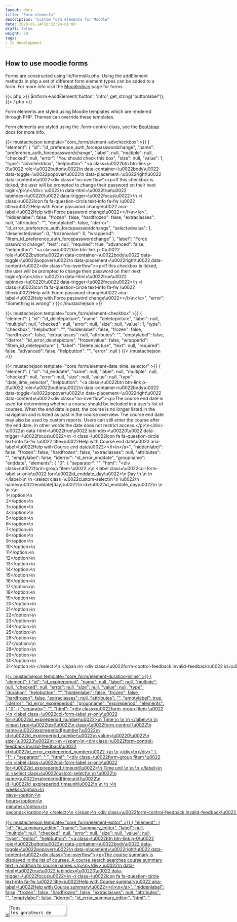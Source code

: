 ```yaml
---
layout: docs
title: "Form elements"
description: "Custom form elements for Moodle"
date: 2020-01-14T16:32:24+01:00
draft: false
weight: 30
tags:
- In development
---
```


## How to use moodle forms

Forms are constructed using lib/formslib.php. Using the addElement methods in php a set of different form element types can be added to a form. For more info visit the [Moodledocs](https://docs.moodle.org/dev/lib/formslib.php_Form_Definition) page for forms

{{< php >}}
    $mform->addElement('button', 'intro', get_string("buttonlabel"));
{{< / php >}}

Form elements are styled using Moodle templates which are rendered through PHP. Themes can override these templates.

Form elements are styled using the .form-control class, see the [Bootstrap](/bootstrap-4.3/forms/input-group/) docs for more info.

{{< mustachejson template="core_form/element-advcheckbox" >}}
{
    "element": {
        "id": "id_preference_auth_forcepasswordchange",
        "name": "preference_auth_forcepasswordchange",
        "label": null,
        "multiple": null,
        "checked": null,
        "error": "You should check this box",
        "size": null,
        "value": 1,
        "type": "advcheckbox",
        "helpbutton": "<a class=\u0022btn btn-link p-0\u0022 role=\u0022button\u0022\n    data-container=\u0022body\u0022 data-toggle=\u0022popover\u0022\n    data-placement=\u0022right\u0022 data-content=\u0022&lt;div class=&quot;no-overflow&quot;&gt;&lt;p&gt;If this checkbox is ticked, the user will be prompted to change their password on their next login&lt;\/p&gt;\n&lt;\/div&gt; \u0022\n    data-html=\u0022true\u0022 tabindex=\u00220\u0022 data-trigger=\u0022focus\u0022>\n  <i class=\u0022icon fa fa-question-circle text-info fa-fw \u0022  title=\u0022Help with Force password change\u0022 aria-label=\u0022Help with Force password change\u0022><\/i>\n<\/a>",
        "hiddenlabel": false,
        "frozen": false,
        "hardfrozen": false,
        "extraclasses": null,
        "attributes": "",
        "emptylabel": false,
        "iderror": "id_error_preference_auth_forcepasswordchange",
        "selectedvalue": 1,
        "deselectedvalue": 0,
        "frozenvalue": 0,
        "wrapperid": "fitem_id_preference_auth_forcepasswordchange"
    },
    "label": "Force password change",
    "text": null,
    "required": true,
    "advanced": false,
    "helpbutton": "<a class=\u0022btn btn-link p-0\u0022 role=\u0022button\u0022\n    data-container=\u0022body\u0022 data-toggle=\u0022popover\u0022\n    data-placement=\u0022right\u0022 data-content=\u0022&lt;div class=&quot;no-overflow&quot;&gt;&lt;p&gt;If this checkbox is ticked, the user will be prompted to change their password on their next login&lt;\/p&gt;\n&lt;\/div&gt; \u0022\n    data-html=\u0022true\u0022 tabindex=\u00220\u0022 data-trigger=\u0022focus\u0022>\n  <i class=\u0022icon fa fa-question-circle text-info fa-fw \u0022  title=\u0022Help with Force password change\u0022 aria-label=\u0022Help with Force password change\u0022><\/i>\n<\/a>",
    "error": "Something is wrong"
}
{{< /mustachejson >}}

{{< mustachejson template="core_form/element-checkbox" >}}
{
    "element": {
        "id": "id_deletepicture",
        "name": "deletepicture",
        "label": null,
        "multiple": null,
        "checked": null,
        "error": null,
        "size": null,
        "value": 1,
        "type": "checkbox",
        "helpbutton": "",
        "hiddenlabel": false,
        "frozen": false,
        "hardfrozen": false,
        "extraclasses": null,
        "attributes": "",
        "emptylabel": false,
        "iderror": "id_error_deletepicture",
        "frozenvalue": false,
        "wrapperid": "fitem_id_deletepicture"
    },
    "label": "Delete picture",
    "text": null,
    "required": false,
    "advanced": false,
    "helpbutton": "",
    "error": null
}
{{< /mustachejson >}}

{{< mustachejson template="core_form/element-date_time_selector" >}}
{
    "element": {
        "id": "id_enddate",
        "name": null,
        "label": null,
        "multiple": null,
        "checked": null,
        "error": null,
        "size": null,
        "value": null,
        "type": "date_time_selector",
        "helpbutton": "<a class=\u0022btn btn-link p-0\u0022 role=\u0022button\u0022\n    data-container=\u0022body\u0022 data-toggle=\u0022popover\u0022\n    data-placement=\u0022right\u0022 data-content=\u0022&lt;div class=&quot;no-overflow&quot;&gt;&lt;p&gt;The course end date is used for determining whether a course should be included in a user&#039;s list of courses. When the end date is past, the course is no longer listed in the navigation and is listed as past in the course overview. The course end date may also be used by custom reports. Users can still enter the course after the end date; in other words the date does not restrict access.&lt;\/p&gt;\n&lt;\/div&gt; \u0022\n    data-html=\u0022true\u0022 tabindex=\u00220\u0022 data-trigger=\u0022focus\u0022>\n  <i class=\u0022icon fa fa-question-circle text-info fa-fw \u0022  title=\u0022Help with Course end date\u0022 aria-label=\u0022Help with Course end date\u0022><\/i>\n<\/a>",
        "hiddenlabel": false,
        "frozen": false,
        "hardfrozen": false,
        "extraclasses": null,
        "attributes": "",
        "emptylabel": false,
        "iderror": "id_error_enddate",
        "groupname": "enddate",
        "elements": {
            "0": {
                "separator": "",
                "html": "<div class=\u0022form-group  fitem  \u0022 >\n    <label class=\u0022col-form-label sr-only\u0022 for=\u0022id_enddate_day\u0022>\n        Day \n        \n        \n    <\/label>\n    <span data-fieldtype=\u0022select\u0022>\n    <select class=\u0022custom-select\n                   \n                   \u0022\n        name=\u0022enddate[day]\u0022\n        id=\u0022id_enddate_day\u0022\n        \n        \n         >\n        <option value=\u00221\u0022   >1<\/option>\n        <option value=\u00222\u0022   >2<\/option>\n        <option value=\u00223\u0022   >3<\/option>\n        <option value=\u00224\u0022   >4<\/option>\n        <option value=\u00225\u0022   >5<\/option>\n        <option value=\u00226\u0022   >6<\/option>\n        <option value=\u00227\u0022   >7<\/option>\n        <option value=\u00228\u0022   >8<\/option>\n        <option value=\u00229\u0022   >9<\/option>\n        <option value=\u002210\u0022   >10<\/option>\n        <option value=\u002211\u0022   >11<\/option>\n        <option value=\u002212\u0022   >12<\/option>\n        <option value=\u002213\u0022   >13<\/option>\n        <option value=\u002214\u0022   >14<\/option>\n        <option value=\u002215\u0022   >15<\/option>\n        <option value=\u002216\u0022   >16<\/option>\n        <option value=\u002217\u0022   >17<\/option>\n        <option value=\u002218\u0022   >18<\/option>\n        <option value=\u002219\u0022   >19<\/option>\n        <option value=\u002220\u0022 selected  >20<\/option>\n        <option value=\u002221\u0022   >21<\/option>\n        <option value=\u002222\u0022   >22<\/option>\n        <option value=\u002223\u0022   >23<\/option>\n        <option value=\u002224\u0022   >24<\/option>\n        <option value=\u002225\u0022   >25<\/option>\n        <option value=\u002226\u0022   >26<\/option>\n        <option value=\u002227\u0022   >27<\/option>\n        <option value=\u002228\u0022   >28<\/option>\n        <option value=\u002229\u0022   >29<\/option>\n        <option value=\u002230\u0022   >30<\/option>\n        <option value=\u002231\u0022   >31<\/option>\n    <\/select>\n    <\/span>\n    <div class=\u0022form-control-feedback invalid-feedback\u0022 id=\u0022id_error_enddate_day\u0022 >\n        \n    <\/div>\n<\/div>"
            },
            "1": {
                "separator": "&nbsp;",
                "html": "<div class=\u0022form-group  fitem  \u0022 >\n    <label class=\u0022col-form-label sr-only\u0022 for=\u0022id_enddate_month\u0022>\n        Month \n        \n        \n    <\/label>\n    <span data-fieldtype=\u0022select\u0022>\n    <select class=\u0022custom-select\n                   \n                   \u0022\n        name=\u0022enddate[month]\u0022\n        id=\u0022id_enddate_month\u0022\n        \n        \n         >\n        <option value=\u00221\u0022   >January<\/option>\n        <option value=\u00222\u0022 selected  >February<\/option>\n        <option value=\u00223\u0022   >March<\/option>\n        <option value=\u00224\u0022   >April<\/option>\n        <option value=\u00225\u0022   >May<\/option>\n        <option value=\u00226\u0022   >June<\/option>\n        <option value=\u00227\u0022   >July<\/option>\n        <option value=\u00228\u0022   >August<\/option>\n        <option value=\u00229\u0022   >September<\/option>\n        <option value=\u002210\u0022   >October<\/option>\n        <option value=\u002211\u0022   >November<\/option>\n        <option value=\u002212\u0022   >December<\/option>\n    <\/select>\n    <\/span>\n    <div class=\u0022form-control-feedback invalid-feedback\u0022 id=\u0022id_error_enddate_month\u0022 >\n        \n    <\/div>\n<\/div>"
            },
            "2": {
                "separator": "&nbsp;",
                "html": "<div class=\u0022form-group  fitem  \u0022 >\n    <label class=\u0022col-form-label sr-only\u0022 for=\u0022id_enddate_year\u0022>\n        Year \n        \n        \n    <\/label>\n    <span data-fieldtype=\u0022select\u0022>\n    <select class=\u0022custom-select\n                   \n                   \u0022\n        name=\u0022enddate[year]\u0022\n        id=\u0022id_enddate_year\u0022\n        \n        \n         >\n        <option value=\u00221900\u0022   >1900<\/option>\n        <option value=\u00221901\u0022   >1901<\/option>\n        <option value=\u00221902\u0022   >1902<\/option>\n        <option value=\u00221903\u0022   >1903<\/option>\n        <option value=\u00221904\u0022   >1904<\/option>\n        <option value=\u00221905\u0022   >1905<\/option>\n        <option value=\u00221906\u0022   >1906<\/option>\n        <option value=\u00221907\u0022   >1907<\/option>\n        <option value=\u00221908\u0022   >1908<\/option>\n        <option value=\u00221909\u0022   >1909<\/option>\n        <option value=\u00221910\u0022   >1910<\/option>\n        <option value=\u00221911\u0022   >1911<\/option>\n        <option value=\u00221912\u0022   >1912<\/option>\n        <option value=\u00221913\u0022   >1913<\/option>\n        <option value=\u00221914\u0022   >1914<\/option>\n        <option value=\u00221915\u0022   >1915<\/option>\n        <option value=\u00221916\u0022   >1916<\/option>\n        <option value=\u00221917\u0022   >1917<\/option>\n        <option value=\u00221918\u0022   >1918<\/option>\n        <option value=\u00221919\u0022   >1919<\/option>\n        <option value=\u00221920\u0022   >1920<\/option>\n        <option value=\u00221921\u0022   >1921<\/option>\n        <option value=\u00221922\u0022   >1922<\/option>\n        <option value=\u00221923\u0022   >1923<\/option>\n        <option value=\u00221924\u0022   >1924<\/option>\n        <option value=\u00221925\u0022   >1925<\/option>\n        <option value=\u00221926\u0022   >1926<\/option>\n        <option value=\u00221927\u0022   >1927<\/option>\n        <option value=\u00221928\u0022   >1928<\/option>\n        <option value=\u00221929\u0022   >1929<\/option>\n        <option value=\u00221930\u0022   >1930<\/option>\n        <option value=\u00221931\u0022   >1931<\/option>\n        <option value=\u00221932\u0022   >1932<\/option>\n        <option value=\u00221933\u0022   >1933<\/option>\n        <option value=\u00221934\u0022   >1934<\/option>\n        <option value=\u00221935\u0022   >1935<\/option>\n        <option value=\u00221936\u0022   >1936<\/option>\n        <option value=\u00221937\u0022   >1937<\/option>\n        <option value=\u00221938\u0022   >1938<\/option>\n        <option value=\u00221939\u0022   >1939<\/option>\n        <option value=\u00221940\u0022   >1940<\/option>\n        <option value=\u00221941\u0022   >1941<\/option>\n        <option value=\u00221942\u0022   >1942<\/option>\n        <option value=\u00221943\u0022   >1943<\/option>\n        <option value=\u00221944\u0022   >1944<\/option>\n        <option value=\u00221945\u0022   >1945<\/option>\n        <option value=\u00221946\u0022   >1946<\/option>\n        <option value=\u00221947\u0022   >1947<\/option>\n        <option value=\u00221948\u0022   >1948<\/option>\n        <option value=\u00221949\u0022   >1949<\/option>\n        <option value=\u00221950\u0022   >1950<\/option>\n        <option value=\u00221951\u0022   >1951<\/option>\n        <option value=\u00221952\u0022   >1952<\/option>\n        <option value=\u00221953\u0022   >1953<\/option>\n        <option value=\u00221954\u0022   >1954<\/option>\n        <option value=\u00221955\u0022   >1955<\/option>\n        <option value=\u00221956\u0022   >1956<\/option>\n        <option value=\u00221957\u0022   >1957<\/option>\n        <option value=\u00221958\u0022   >1958<\/option>\n        <option value=\u00221959\u0022   >1959<\/option>\n        <option value=\u00221960\u0022   >1960<\/option>\n        <option value=\u00221961\u0022   >1961<\/option>\n        <option value=\u00221962\u0022   >1962<\/option>\n        <option value=\u00221963\u0022   >1963<\/option>\n        <option value=\u00221964\u0022   >1964<\/option>\n        <option value=\u00221965\u0022   >1965<\/option>\n        <option value=\u00221966\u0022   >1966<\/option>\n        <option value=\u00221967\u0022   >1967<\/option>\n        <option value=\u00221968\u0022   >1968<\/option>\n        <option value=\u00221969\u0022   >1969<\/option>\n        <option value=\u00221970\u0022   >1970<\/option>\n        <option value=\u00221971\u0022   >1971<\/option>\n        <option value=\u00221972\u0022   >1972<\/option>\n        <option value=\u00221973\u0022   >1973<\/option>\n        <option value=\u00221974\u0022   >1974<\/option>\n        <option value=\u00221975\u0022   >1975<\/option>\n        <option value=\u00221976\u0022   >1976<\/option>\n        <option value=\u00221977\u0022   >1977<\/option>\n        <option value=\u00221978\u0022   >1978<\/option>\n        <option value=\u00221979\u0022   >1979<\/option>\n        <option value=\u00221980\u0022   >1980<\/option>\n        <option value=\u00221981\u0022   >1981<\/option>\n        <option value=\u00221982\u0022   >1982<\/option>\n        <option value=\u00221983\u0022   >1983<\/option>\n        <option value=\u00221984\u0022   >1984<\/option>\n        <option value=\u00221985\u0022   >1985<\/option>\n        <option value=\u00221986\u0022   >1986<\/option>\n        <option value=\u00221987\u0022   >1987<\/option>\n        <option value=\u00221988\u0022   >1988<\/option>\n        <option value=\u00221989\u0022   >1989<\/option>\n        <option value=\u00221990\u0022   >1990<\/option>\n        <option value=\u00221991\u0022   >1991<\/option>\n        <option value=\u00221992\u0022   >1992<\/option>\n        <option value=\u00221993\u0022   >1993<\/option>\n        <option value=\u00221994\u0022   >1994<\/option>\n        <option value=\u00221995\u0022   >1995<\/option>\n        <option value=\u00221996\u0022   >1996<\/option>\n        <option value=\u00221997\u0022   >1997<\/option>\n        <option value=\u00221998\u0022   >1998<\/option>\n        <option value=\u00221999\u0022   >1999<\/option>\n        <option value=\u00222000\u0022   >2000<\/option>\n        <option value=\u00222001\u0022   >2001<\/option>\n        <option value=\u00222002\u0022   >2002<\/option>\n        <option value=\u00222003\u0022   >2003<\/option>\n        <option value=\u00222004\u0022   >2004<\/option>\n        <option value=\u00222005\u0022   >2005<\/option>\n        <option value=\u00222006\u0022   >2006<\/option>\n        <option value=\u00222007\u0022   >2007<\/option>\n        <option value=\u00222008\u0022   >2008<\/option>\n        <option value=\u00222009\u0022   >2009<\/option>\n        <option value=\u00222010\u0022   >2010<\/option>\n        <option value=\u00222011\u0022   >2011<\/option>\n        <option value=\u00222012\u0022   >2012<\/option>\n        <option value=\u00222013\u0022   >2013<\/option>\n        <option value=\u00222014\u0022   >2014<\/option>\n        <option value=\u00222015\u0022   >2015<\/option>\n        <option value=\u00222016\u0022   >2016<\/option>\n        <option value=\u00222017\u0022   >2017<\/option>\n        <option value=\u00222018\u0022   >2018<\/option>\n        <option value=\u00222019\u0022   >2019<\/option>\n        <option value=\u00222020\u0022 selected  >2020<\/option>\n        <option value=\u00222021\u0022   >2021<\/option>\n        <option value=\u00222022\u0022   >2022<\/option>\n        <option value=\u00222023\u0022   >2023<\/option>\n        <option value=\u00222024\u0022   >2024<\/option>\n        <option value=\u00222025\u0022   >2025<\/option>\n        <option value=\u00222026\u0022   >2026<\/option>\n        <option value=\u00222027\u0022   >2027<\/option>\n        <option value=\u00222028\u0022   >2028<\/option>\n        <option value=\u00222029\u0022   >2029<\/option>\n        <option value=\u00222030\u0022   >2030<\/option>\n        <option value=\u00222031\u0022   >2031<\/option>\n        <option value=\u00222032\u0022   >2032<\/option>\n        <option value=\u00222033\u0022   >2033<\/option>\n        <option value=\u00222034\u0022   >2034<\/option>\n        <option value=\u00222035\u0022   >2035<\/option>\n        <option value=\u00222036\u0022   >2036<\/option>\n        <option value=\u00222037\u0022   >2037<\/option>\n        <option value=\u00222038\u0022   >2038<\/option>\n        <option value=\u00222039\u0022   >2039<\/option>\n        <option value=\u00222040\u0022   >2040<\/option>\n        <option value=\u00222041\u0022   >2041<\/option>\n        <option value=\u00222042\u0022   >2042<\/option>\n        <option value=\u00222043\u0022   >2043<\/option>\n        <option value=\u00222044\u0022   >2044<\/option>\n        <option value=\u00222045\u0022   >2045<\/option>\n        <option value=\u00222046\u0022   >2046<\/option>\n        <option value=\u00222047\u0022   >2047<\/option>\n        <option value=\u00222048\u0022   >2048<\/option>\n        <option value=\u00222049\u0022   >2049<\/option>\n        <option value=\u00222050\u0022   >2050<\/option>\n    <\/select>\n    <\/span>\n    <div class=\u0022form-control-feedback invalid-feedback\u0022 id=\u0022id_error_enddate_year\u0022 >\n        \n    <\/div>\n<\/div>"
            },
            "3": {
                "separator": "&nbsp;",
                "html": "<div class=\u0022form-group  fitem  \u0022 >\n    <label class=\u0022col-form-label sr-only\u0022 for=\u0022id_enddate_hour\u0022>\n        Hour \n        \n        \n    <\/label>\n    <span data-fieldtype=\u0022select\u0022>\n    <select class=\u0022custom-select\n                   \n                   \u0022\n        name=\u0022enddate[hour]\u0022\n        id=\u0022id_enddate_hour\u0022\n        \n        \n         >\n        <option value=\u00220\u0022   >00<\/option>\n        <option value=\u00221\u0022   >01<\/option>\n        <option value=\u00222\u0022   >02<\/option>\n        <option value=\u00223\u0022   >03<\/option>\n        <option value=\u00224\u0022   >04<\/option>\n        <option value=\u00225\u0022   >05<\/option>\n        <option value=\u00226\u0022   >06<\/option>\n        <option value=\u00227\u0022   >07<\/option>\n        <option value=\u00228\u0022   >08<\/option>\n        <option value=\u00229\u0022   >09<\/option>\n        <option value=\u002210\u0022 selected  >10<\/option>\n        <option value=\u002211\u0022   >11<\/option>\n        <option value=\u002212\u0022   >12<\/option>\n        <option value=\u002213\u0022   >13<\/option>\n        <option value=\u002214\u0022   >14<\/option>\n        <option value=\u002215\u0022   >15<\/option>\n        <option value=\u002216\u0022   >16<\/option>\n        <option value=\u002217\u0022   >17<\/option>\n        <option value=\u002218\u0022   >18<\/option>\n        <option value=\u002219\u0022   >19<\/option>\n        <option value=\u002220\u0022   >20<\/option>\n        <option value=\u002221\u0022   >21<\/option>\n        <option value=\u002222\u0022   >22<\/option>\n        <option value=\u002223\u0022   >23<\/option>\n    <\/select>\n    <\/span>\n    <div class=\u0022form-control-feedback invalid-feedback\u0022 id=\u0022id_error_enddate_hour\u0022 >\n        \n    <\/div>\n<\/div>"
            },
            "4": {
                "separator": "&nbsp;",
                "html": "<div class=\u0022form-group  fitem  \u0022 >\n    <label class=\u0022col-form-label sr-only\u0022 for=\u0022id_enddate_minute\u0022>\n        Minute \n        \n        \n    <\/label>\n    <span data-fieldtype=\u0022select\u0022>\n    <select class=\u0022custom-select\n                   \n                   \u0022\n        name=\u0022enddate[minute]\u0022\n        id=\u0022id_enddate_minute\u0022\n        \n        \n         >\n        <option value=\u00220\u0022   >00<\/option>\n        <option value=\u00221\u0022   >01<\/option>\n        <option value=\u00222\u0022   >02<\/option>\n        <option value=\u00223\u0022   >03<\/option>\n        <option value=\u00224\u0022   >04<\/option>\n        <option value=\u00225\u0022   >05<\/option>\n        <option value=\u00226\u0022   >06<\/option>\n        <option value=\u00227\u0022   >07<\/option>\n        <option value=\u00228\u0022   >08<\/option>\n        <option value=\u00229\u0022 selected  >09<\/option>\n        <option value=\u002210\u0022   >10<\/option>\n        <option value=\u002211\u0022   >11<\/option>\n        <option value=\u002212\u0022   >12<\/option>\n        <option value=\u002213\u0022   >13<\/option>\n        <option value=\u002214\u0022   >14<\/option>\n        <option value=\u002215\u0022   >15<\/option>\n        <option value=\u002216\u0022   >16<\/option>\n        <option value=\u002217\u0022   >17<\/option>\n        <option value=\u002218\u0022   >18<\/option>\n        <option value=\u002219\u0022   >19<\/option>\n        <option value=\u002220\u0022   >20<\/option>\n        <option value=\u002221\u0022   >21<\/option>\n        <option value=\u002222\u0022   >22<\/option>\n        <option value=\u002223\u0022   >23<\/option>\n        <option value=\u002224\u0022   >24<\/option>\n        <option value=\u002225\u0022   >25<\/option>\n        <option value=\u002226\u0022   >26<\/option>\n        <option value=\u002227\u0022   >27<\/option>\n        <option value=\u002228\u0022   >28<\/option>\n        <option value=\u002229\u0022   >29<\/option>\n        <option value=\u002230\u0022   >30<\/option>\n        <option value=\u002231\u0022   >31<\/option>\n        <option value=\u002232\u0022   >32<\/option>\n        <option value=\u002233\u0022   >33<\/option>\n        <option value=\u002234\u0022   >34<\/option>\n        <option value=\u002235\u0022   >35<\/option>\n        <option value=\u002236\u0022   >36<\/option>\n        <option value=\u002237\u0022   >37<\/option>\n        <option value=\u002238\u0022   >38<\/option>\n        <option value=\u002239\u0022   >39<\/option>\n        <option value=\u002240\u0022   >40<\/option>\n        <option value=\u002241\u0022   >41<\/option>\n        <option value=\u002242\u0022   >42<\/option>\n        <option value=\u002243\u0022   >43<\/option>\n        <option value=\u002244\u0022   >44<\/option>\n        <option value=\u002245\u0022   >45<\/option>\n        <option value=\u002246\u0022   >46<\/option>\n        <option value=\u002247\u0022   >47<\/option>\n        <option value=\u002248\u0022   >48<\/option>\n        <option value=\u002249\u0022   >49<\/option>\n        <option value=\u002250\u0022   >50<\/option>\n        <option value=\u002251\u0022   >51<\/option>\n        <option value=\u002252\u0022   >52<\/option>\n        <option value=\u002253\u0022   >53<\/option>\n        <option value=\u002254\u0022   >54<\/option>\n        <option value=\u002255\u0022   >55<\/option>\n        <option value=\u002256\u0022   >56<\/option>\n        <option value=\u002257\u0022   >57<\/option>\n        <option value=\u002258\u0022   >58<\/option>\n        <option value=\u002259\u0022   >59<\/option>\n    <\/select>\n    <\/span>\n    <div class=\u0022form-control-feedback invalid-feedback\u0022 id=\u0022id_error_enddate_minute\u0022 >\n        \n    <\/div>\n<\/div>"
            },
            "5": {
                "separator": "&nbsp;",
                "html": "<a class=\u0022visibleifjs\u0022 name=\u0022enddate[calendar]\u0022 href=\u0022#\u0022 id=\u0022id_enddate_calendar\u0022><i class=\u0022icon fa fa-calendar fa-fw \u0022  title=\u0022Calendar\u0022 aria-label=\u0022Calendar\u0022><\/i><\/a>"
            },
            "6": {
                "separator": "&nbsp;",
                "html": "<label class=\u0022form-check  fitem  \u0022>\n<input type=\u0022checkbox\u0022 name=\u0022enddate[enabled]\u0022 class=\u0022form-check-input \u0022\n    id=\u0022id_enddate_enabled\u0022\n        value=\u00221\u0022\n    checked\n    size=\u0022\u0022\n     >\n    Enable\n<\/label>\n\n<span class=\u0022form-control-feedback invalid-feedback\u0022 id=\u0022id_error_enddate_enabled\u0022 >\n    \n<\/span>"
            }
        },
        "wrapperid": "fitem_id_enddate"
    },
    "label": "Course end date",
    "text": "",
    "required": false,
    "advanced": false,
    "helpbutton": "<a class=\u0022btn btn-link p-0\u0022 role=\u0022button\u0022\n    data-container=\u0022body\u0022 data-toggle=\u0022popover\u0022\n    data-placement=\u0022right\u0022 data-content=\u0022&lt;div class=&quot;no-overflow&quot;&gt;&lt;p&gt;The course end date is used for determining whether a course should be included in a user&#039;s list of courses. When the end date is past, the course is no longer listed in the navigation and is listed as past in the course overview. The course end date may also be used by custom reports. Users can still enter the course after the end date; in other words the date does not restrict access.&lt;\/p&gt;\n&lt;\/div&gt; \u0022\n    data-html=\u0022true\u0022 tabindex=\u00220\u0022 data-trigger=\u0022focus\u0022>\n  <i class=\u0022icon fa fa-question-circle text-info fa-fw \u0022  title=\u0022Help with Course end date\u0022 aria-label=\u0022Help with Course end date\u0022><\/i>\n<\/a>",
    "error": null
}
{{< /mustachejson >}}

{{< mustachejson template="core_form/element-duration-inline" >}}
{
    "element": {
        "id": "id_expireperiod",
        "name": null,
        "label": null,
        "multiple": null,
        "checked": null,
        "error": null,
        "size": null,
        "value": null,
        "type": "duration",
        "helpbutton": "",
        "hiddenlabel": false,
        "frozen": false,
        "hardfrozen": false,
        "extraclasses": null,
        "attributes": "",
        "emptylabel": true,
        "iderror": "id_error_expireperiod",
        "groupname": "expireperiod",
        "elements": {
            "0": {
                "separator": "",
                "html": "<div class=\u0022form-group  fitem  \u0022 >\n    <label class=\u0022col-form-label sr-only\u0022 for=\u0022id_expireperiod_number\u0022>\n        Time \n        \n        \n    <\/label>\n    <span data-fieldtype=\u0022text\u0022>\n    <input type=\u0022text\u0022\n            class=\u0022form-control \u0022\n            name=\u0022expireperiod[number]\u0022\n            id=\u0022id_expireperiod_number\u0022\n            value=\u00220\u0022\n            size=\u00223\u0022\n            >\n    <\/span>\n    <div class=\u0022form-control-feedback invalid-feedback\u0022 id=\u0022id_error_expireperiod_number\u0022 >\n        \n    <\/div>\n<\/div>"
            },
            "1": {
                "separator": "&nbsp;",
                "html": "<div class=\u0022form-group  fitem  \u0022 >\n    <label class=\u0022col-form-label sr-only\u0022 for=\u0022id_expireperiod_timeunit\u0022>\n        Time unit \n        \n        \n    <\/label>\n    <span data-fieldtype=\u0022select\u0022>\n    <select class=\u0022custom-select\n                   \n                   \u0022\n        name=\u0022expireperiod[timeunit]\u0022\n        id=\u0022id_expireperiod_timeunit\u0022\n        \n        \n         >\n        <option value=\u0022604800\u0022   >weeks<\/option>\n        <option value=\u002286400\u0022 selected  >days<\/option>\n        <option value=\u00223600\u0022   >hours<\/option>\n        <option value=\u002260\u0022   >minutes<\/option>\n        <option value=\u00221\u0022   >seconds<\/option>\n    <\/select>\n    <\/span>\n    <div class=\u0022form-control-feedback invalid-feedback\u0022 id=\u0022id_error_expireperiod_timeunit\u0022 >\n        \n    <\/div>\n<\/div>"
            }
        },
        "wrapperid": "fitem_id_expireperiod"
    },
    "label": "",
    "text": "",
    "required": false,
    "advanced": false,
    "helpbutton": "",
    "error": ""
}
{{< /mustachejson >}}

{{< mustachejson template="core_form/element-editor" >}}
{
    "element": {
        "id": "id_summary_editor",
        "name": "summary_editor",
        "label": null,
        "multiple": null,
        "checked": null,
        "error": null,
        "size": null,
        "value": null,
        "type": "editor",
        "helpbutton": "<a class=\u0022btn btn-link p-0\u0022 role=\u0022button\u0022\n    data-container=\u0022body\u0022 data-toggle=\u0022popover\u0022\n    data-placement=\u0022right\u0022 data-content=\u0022&lt;div class=&quot;no-overflow&quot;&gt;&lt;p&gt;The course summary is displayed in the list of courses. A course search searches course summary text in addition to course names.&lt;\/p&gt;\n&lt;\/div&gt; \u0022\n    data-html=\u0022true\u0022 tabindex=\u00220\u0022 data-trigger=\u0022focus\u0022>\n  <i class=\u0022icon fa fa-question-circle text-info fa-fw \u0022  title=\u0022Help with Course summary\u0022 aria-label=\u0022Help with Course summary\u0022><\/i>\n<\/a>",
        "hiddenlabel": false,
        "frozen": false,
        "hardfrozen": false,
        "extraclasses": null,
        "attributes": "",
        "emptylabel": false,
        "iderror": "id_error_summary_editor",
        "html": "<div><div>\n<textarea id=\u0022id_summary_editor\u0022 name=\u0022summary_editor[text]\u0022 class=\u0022form-control\u0022 rows=\u002215\u0022 cols=\u002280\u0022 spellcheck=\u0022true\u0022 >Tous les gnrateurs de Lorem Ipsum sur Internet tendent  reproduire le mme extrait sans fin, ce qui fait de lipsum.com le seul vrai gnrateur de Lorem Ipsum. Iil utilise un dictionnaire de plus de 200 mots latins, en combinaison de plusieurs structures de phrases, pour gnrer un Lorem Ipsum irrprochable. Le Lorem Ipsum ainsi obtenu ne contient aucune rptition, ni ne contient des mots farfelus, ou des touches d&#039;humour.<\/textarea>\n<\/div>\n<div>\n        <select name=\u0022summary_editor[format]\u0022 id=\u0022menusummary_editorformat\u0022 class=\u0022custom-select\u0022>\n            <option value=\u00221\u0022 >HTML format<\/option>\n            <option value=\u00220\u0022 selected>Moodle auto-format<\/option>\n            <option value=\u00222\u0022 >Plain text format<\/option>\n            <option value=\u00224\u0022 >Markdown format<\/option>\n        <\/select>\n<\/div><input type=\u0022hidden\u0022 name=\u0022summary_editor[itemid]\u0022 value=\u0022420626935\u0022 \/><noscript><div><object type='text\/html' data='http:\/\/localhost:8888\/moodle\/repository\/draftfiles_manager.php?action=browse&amp;env=editor&amp;itemid=420626935&amp;subdirs=0&amp;maxbytes=0&amp;areamaxbytes=-1&amp;maxfiles=-1&amp;ctx_id=74&amp;course=16&amp;sesskey=QreNAkRt1t' height='160' width='600' style='border:1px solid #000'><\/object><\/div><\/noscript><\/div>",
        "wrapperid": "fitem_id_summary_editor"
    },
    "label": "Course summary",
    "text": "",
    "required": false,
    "advanced": false,
    "helpbutton": "<a class=\u0022btn btn-link p-0\u0022 role=\u0022button\u0022\n    data-container=\u0022body\u0022 data-toggle=\u0022popover\u0022\n    data-placement=\u0022right\u0022 data-content=\u0022&lt;div class=&quot;no-overflow&quot;&gt;&lt;p&gt;The course summary is displayed in the list of courses. A course search searches course summary text in addition to course names.&lt;\/p&gt;\n&lt;\/div&gt; \u0022\n    data-html=\u0022true\u0022 tabindex=\u00220\u0022 data-trigger=\u0022focus\u0022>\n  <i class=\u0022icon fa fa-question-circle text-info fa-fw \u0022  title=\u0022Help with Course summary\u0022 aria-label=\u0022Help with Course summary\u0022><\/i>\n<\/a>",
    "error": null
}
{{< /mustachejson >}}

{{< mustachejson template="core_form/element-filemanager" >}}
{
    "element": {
        "id": "id_overviewfiles_filemanager",
        "name": "overviewfiles_filemanager",
        "label": null,
        "multiple": null,
        "checked": null,
        "error": null,
        "size": null,
        "value": 993598308,
        "type": "filemanager",
        "helpbutton": "<a class=\u0022btn btn-link p-0\u0022 role=\u0022button\u0022\n    data-container=\u0022body\u0022 data-toggle=\u0022popover\u0022\n    data-placement=\u0022right\u0022 data-content=\u0022&lt;div class=&quot;no-overflow&quot;&gt;&lt;p&gt;The course image is displayed in the course overview on the Dashboard. Additional accepted file types and more than one file may be enabled by a site administrator. If so, these files will be displayed next to the course summary on the list of courses page.&lt;\/p&gt;\n&lt;\/div&gt; \u0022\n    data-html=\u0022true\u0022 tabindex=\u00220\u0022 data-trigger=\u0022focus\u0022>\n  <i class=\u0022icon fa fa-question-circle text-info fa-fw \u0022  title=\u0022Help with Course image\u0022 aria-label=\u0022Help with Course image\u0022><\/i>\n<\/a>",
        "hiddenlabel": false,
        "frozen": false,
        "hardfrozen": false,
        "extraclasses": null,
        "attributes": "",
        "emptylabel": false,
        "iderror": "id_error_overviewfiles_filemanager",
        "html": "<div id=\u0022filemanager-5e429b43d581d\u0022 class=\u0022filemanager w-100 fm-loading\u0022>\n    <div class=\u0022fp-restrictions\u0022>\n        <span>Maximum file size: Unlimited, maximum number of files: 1<\/span>\n        <span class=\u0022dnduploadnotsupported-message\u0022> - drag and drop not supported<a class=\u0022btn btn-link p-0\u0022 role=\u0022button\u0022\n    data-container=\u0022body\u0022 data-toggle=\u0022popover\u0022\n    data-placement=\u0022right\u0022 data-content=\u0022&lt;div class=&quot;no-overflow&quot;&gt;&lt;p&gt;If there are multiple files in the folder, the main file is the one that appears on the view page. Other files such as images or videos may be embedded in it. In filemanager the main file is indicated with a title in bold.&lt;\/p&gt;\n&lt;\/div&gt; \u0022\n    data-html=\u0022true\u0022 tabindex=\u00220\u0022 data-trigger=\u0022focus\u0022>\n  <i class=\u0022icon fa fa-question-circle text-info fa-fw \u0022  title=\u0022Help with Set main file\u0022 aria-label=\u0022Help with Set main file\u0022><\/i>\n<\/a><\/span>\n    <\/div>\n    <div class=\u0022fp-navbar bg-faded card mb-0\u0022>\n        <div class=\u0022filemanager-toolbar icon-no-spacing\u0022>\n            <div class=\u0022fp-toolbar\u0022>\n                <div class=\u0022fp-btn-add\u0022>\n                    <a role=\u0022button\u0022 title=\u0022Add...\u0022 class=\u0022btn btn-secondary btn-sm\u0022 href=\u0022#\u0022>\n                        <i class=\u0022icon fa fa-file-o fa-fw \u0022 aria-hidden=\u0022true\u0022  ><\/i>\n                    <\/a>\n                <\/div>\n                <div class=\u0022fp-btn-mkdir\u0022>\n                    <a role=\u0022button\u0022 title=\u0022Create folder\u0022 class=\u0022btn btn-secondary btn-sm\u0022 href=\u0022#\u0022>\n                        <i class=\u0022icon fa fa-folder-o fa-fw \u0022 aria-hidden=\u0022true\u0022  ><\/i>\n                    <\/a>\n                <\/div>\n                <div class=\u0022fp-btn-download\u0022>\n                    <a role=\u0022button\u0022 title=\u0022Download all\u0022 class=\u0022btn btn-secondary btn-sm\u0022 href=\u0022#\u0022>\n                        <i class=\u0022icon fa fa-download fa-fw \u0022 aria-hidden=\u0022true\u0022  ><\/i>\n                    <\/a>\n                <\/div>\n                <span class=\u0022fp-img-downloading\u0022>\n                    <span class=\u0022sr-only\u0022>Loading...<\/span>\n                    <i class=\u0022icon fa fa-circle-o-notch fa-spin fa-fw \u0022 aria-hidden=\u0022true\u0022  ><\/i>\n                <\/span>\n            <\/div>\n            <div class=\u0022fp-viewbar btn-group float-sm-right\u0022>\n                <a title=\u0022Display folder with file icons\u0022 class=\u0022fp-vb-icons btn btn-secondary btn-sm\u0022 href=\u0022#\u0022>\n                    <i class=\u0022icon fa fa-th fa-fw \u0022 aria-hidden=\u0022true\u0022  ><\/i>\n                <\/a>\n                <a title=\u0022Display folder with file details\u0022 class=\u0022fp-vb-details btn btn-secondary btn-sm\u0022 href=\u0022#\u0022>\n                    <i class=\u0022icon fa fa-list fa-fw \u0022 aria-hidden=\u0022true\u0022  ><\/i>\n                <\/a>\n                <a title=\u0022Display folder as file tree\u0022 class=\u0022fp-vb-tree btn btn-secondary btn-sm\u0022 href=\u0022#\u0022>\n                    <i class=\u0022icon fa fa-folder fa-fw \u0022 aria-hidden=\u0022true\u0022  ><\/i>\n                <\/a>\n            <\/div>\n        <\/div>\n        <div class=\u0022fp-pathbar\u0022>\n            <span class=\u0022fp-path-folder\u0022><a class=\u0022fp-path-folder-name\u0022 href=\u0022#\u0022><\/a><\/span>\n        <\/div>\n    <\/div>\n    <div class=\u0022filemanager-loading mdl-align\u0022><i class=\u0022icon fa fa-circle-o-notch fa-spin fa-fw \u0022 aria-hidden=\u0022true\u0022  ><\/i><span class=\u0022sr-only\u0022>Loading...<\/span><\/div>\n    <div class=\u0022filemanager-container card\u0022 >\n        <div class=\u0022fm-content-wrapper\u0022>\n            <div class=\u0022fp-content\u0022><\/div>\n            <div class=\u0022fm-empty-container\u0022>\n                <div class=\u0022dndupload-message\u0022>You can drag and drop files here to add them.<br\/><div class=\u0022dndupload-arrow\u0022><\/div><\/div>\n            <\/div>\n            <div class=\u0022dndupload-target\u0022>Drop files here to upload<br\/><div class=\u0022dndupload-arrow\u0022><\/div><\/div>\n            <div class=\u0022dndupload-progressbars\u0022><\/div>\n            <div class=\u0022dndupload-uploadinprogress\u0022><i class=\u0022icon fa fa-circle-o-notch fa-spin fa-fw \u0022 aria-hidden=\u0022true\u0022  ><\/i><span class=\u0022sr-only\u0022>Loading...<\/span><\/div>\n        <\/div>\n        <div class=\u0022filemanager-updating\u0022><i class=\u0022icon fa fa-circle-o-notch fa-spin fa-fw \u0022 aria-hidden=\u0022true\u0022  ><\/i><span class=\u0022sr-only\u0022>Loading...<\/span><\/div>\n    <\/div>\n<\/div><noscript><div><object type='text\/html' data='http:\/\/localhost:8888\/moodle\/repository\/draftfiles_manager.php?env=filemanager&amp;action=browse&amp;itemid=993598308&amp;subdirs=0&amp;maxbytes=-1&amp;areamaxbytes=-1&amp;maxfiles=1&amp;ctx_id=74&amp;course=16&amp;sesskey=QreNAkRt1t' height='160' width='600' style='border:1px solid #000'><\/object><\/div><\/noscript><input value=\u0022993598308\u0022 name=\u0022overviewfiles_filemanager\u0022 type=\u0022hidden\u0022 id=\u0022id_overviewfiles_filemanager\u0022 \/><p>Accepted file types:<\/p><div class=\u0022form-filetypes-descriptions w-100\u0022>\n    <ul class=\u0022list-unstyled unstyled\u0022>\n        <li>Image (GIF) <small class=\u0022text-muted muted\u0022>.gif<\/small><\/li>\n        <li>Image (JPEG) <small class=\u0022text-muted muted\u0022>.jpg<\/small><\/li>\n        <li>Image (PNG) <small class=\u0022text-muted muted\u0022>.png<\/small><\/li>\n    <\/ul>\n<\/div>",
        "wrapperid": "fitem_id_overviewfiles_filemanager"
    },
    "label": "Course image",
    "text": "",
    "required": false,
    "advanced": false,
    "helpbutton": "<a class=\u0022btn btn-link p-0\u0022 role=\u0022button\u0022\n    data-container=\u0022body\u0022 data-toggle=\u0022popover\u0022\n    data-placement=\u0022right\u0022 data-content=\u0022&lt;div class=&quot;no-overflow&quot;&gt;&lt;p&gt;The course image is displayed in the course overview on the Dashboard. Additional accepted file types and more than one file may be enabled by a site administrator. If so, these files will be displayed next to the course summary on the list of courses page.&lt;\/p&gt;\n&lt;\/div&gt; \u0022\n    data-html=\u0022true\u0022 tabindex=\u00220\u0022 data-trigger=\u0022focus\u0022>\n  <i class=\u0022icon fa fa-question-circle text-info fa-fw \u0022  title=\u0022Help with Course image\u0022 aria-label=\u0022Help with Course image\u0022><\/i>\n<\/a>",
    "error": null
}
{{< /mustachejson >}}

{{< mustachejson template="core_form/element-filepicker" >}}
{
    "element": {
        "id": "id_h5ppackage",
        "name": "h5ppackage",
        "label": null,
        "multiple": null,
        "checked": null,
        "error": null,
        "size": null,
        "value": null,
        "type": "filepicker",
        "helpbutton": "<a class=\u0022btn btn-link p-0\u0022 role=\u0022button\u0022\n    data-container=\u0022body\u0022 data-toggle=\u0022popover\u0022\n    data-placement=\u0022right\u0022 data-content=\u0022&lt;div class=&quot;no-overflow&quot;&gt;&lt;p&gt;An H5P content type is a file with an H5P or ZIP extension containing all libraries required to display the content.&lt;\/p&gt;\n&lt;\/div&gt; \u0022\n    data-html=\u0022true\u0022 tabindex=\u00220\u0022 data-trigger=\u0022focus\u0022>\n  <i class=\u0022icon fa fa-question-circle text-info fa-fw \u0022  title=\u0022Help with H5P content type\u0022 aria-label=\u0022Help with H5P content type\u0022><\/i>\n<\/a>",
        "hiddenlabel": false,
        "frozen": false,
        "hardfrozen": false,
        "extraclasses": null,
        "attributes": "",
        "emptylabel": false,
        "iderror": "id_error_h5ppackage",
        "html": "<div class=\u0022filemanager-loading mdl-align\u0022 id='filepicker-loading-5e429b52655b6'>\n<i class=\u0022icon fa fa-circle-o-notch fa-spin fa-fw \u0022  title=\u0022Loading...\u0022 aria-label=\u0022Loading...\u0022><\/i>\n<\/div>\n<div id=\u0022filepicker-wrapper-5e429b52655b6\u0022 class=\u0022mdl-left w-100\u0022 style=\u0022display:none\u0022>\n    <div>\n        <input type=\u0022button\u0022 class=\u0022btn btn-secondary fp-btn-choose\u0022 id=\u0022filepicker-button-5e429b52655b6\u0022 value=\u0022Choose a file...\u0022 name=\u0022h5ppackagechoose\u0022\/>\n        <span>  <\/span>\n    <\/div>    <div id=\u0022file_info_5e429b52655b6\u0022 class=\u0022mdl-left filepicker-filelist\u0022 style=\u0022position: relative\u0022>\n    <div class=\u0022filepicker-filename\u0022>\n        <div class=\u0022filepicker-container\u0022><div class=\u0022dndupload-message\u0022>You can drag and drop files here to add them. <br\/><div class=\u0022dndupload-arrow\u0022><\/div><\/div><\/div>\n        <div class=\u0022dndupload-progressbars\u0022><\/div>\n    <\/div>\n    <div><div class=\u0022dndupload-target\u0022>Drop files here to upload<br\/><div class=\u0022dndupload-arrow\u0022><\/div><\/div><\/div>\n    <\/div><\/div><input type=\u0022hidden\u0022 name=\u0022h5ppackage\u0022 id=\u0022id_h5ppackage\u0022 value=\u0022806938660\u0022 class=\u0022filepickerhidden\u0022\/><noscript><div><object type='text\/html' data='http:\/\/localhost:8888\/moodle\/repository\/draftfiles_manager.php?env=filepicker&amp;action=browse&amp;itemid=806938660&amp;subdirs=0&amp;maxbytes=-1&amp;maxfiles=1&amp;ctx_id=1&amp;course=1&amp;sesskey=QreNAkRt1t' height='160' width='600' style='border:1px solid #000'><\/object><\/div><\/noscript><p>Accepted file types:<\/p><div class=\u0022form-filetypes-descriptions w-100\u0022>\n    <ul class=\u0022list-unstyled unstyled\u0022>\n        <li>Archive (H5P) <small class=\u0022text-muted muted\u0022>.h5p<\/small><\/li>\n        <li>Archive (ZIP) <small class=\u0022text-muted muted\u0022>.zip<\/small><\/li>\n    <\/ul>\n<\/div>",
        "wrapperid": "fitem_id_h5ppackage"
    },
    "label": "H5P content type",
    "text": "",
    "required": true,
    "advanced": false,
    "helpbutton": "<a class=\u0022btn btn-link p-0\u0022 role=\u0022button\u0022\n    data-container=\u0022body\u0022 data-toggle=\u0022popover\u0022\n    data-placement=\u0022right\u0022 data-content=\u0022&lt;div class=&quot;no-overflow&quot;&gt;&lt;p&gt;An H5P content type is a file with an H5P or ZIP extension containing all libraries required to display the content.&lt;\/p&gt;\n&lt;\/div&gt; \u0022\n    data-html=\u0022true\u0022 tabindex=\u00220\u0022 data-trigger=\u0022focus\u0022>\n  <i class=\u0022icon fa fa-question-circle text-info fa-fw \u0022  title=\u0022Help with H5P content type\u0022 aria-label=\u0022Help with H5P content type\u0022><\/i>\n<\/a>",
    "error": null
}
{{< /mustachejson >}}

{{< mustachejson template="core_form/element-group" >}}
{
    "element": {
        "id": "fgroup_id_buttonar",
        "name": "buttonar",
        "label": null,
        "multiple": null,
        "checked": null,
        "error": null,
        "size": null,
        "value": null,
        "type": "group",
        "helpbutton": "",
        "hiddenlabel": false,
        "frozen": false,
        "hardfrozen": false,
        "extraclasses": null,
        "attributes": "",
        "emptylabel": true,
        "iderror": "fgroup_id_buttonar",
        "groupname": "buttonar",
        "elements": {
            "0": {
                "separator": "",
                "html": "<div class=\u0022form-group  fitem  form-submit\u0022 >\n    <label class=\u0022col-form-label \u0022 for=\u0022id_saveandreturn\u0022>\n         \n        \n        \n    <\/label>\n    <span data-fieldtype=\u0022submit\u0022>\n        <input type=\u0022submit\u0022\n                class=\u0022btn\n                        btn-primary\n                        \n                    \n                    \u0022\n                name=\u0022saveandreturn\u0022\n                id=\u0022id_saveandreturn\u0022\n                value=\u0022Save and return\u0022\n                 >\n    <\/span>\n    <div class=\u0022form-control-feedback invalid-feedback\u0022 id=\u0022id_error_saveandreturn\u0022 >\n        \n    <\/div>\n<\/div>"
            },
            "1": {
                "separator": " ",
                "html": "<div class=\u0022form-group  fitem  form-submit\u0022 >\n    <label class=\u0022col-form-label \u0022 for=\u0022id_saveanddisplay\u0022>\n         \n        \n        \n    <\/label>\n    <span data-fieldtype=\u0022submit\u0022>\n        <input type=\u0022submit\u0022\n                class=\u0022btn\n                        btn-primary\n                        \n                    \n                    \u0022\n                name=\u0022saveanddisplay\u0022\n                id=\u0022id_saveanddisplay\u0022\n                value=\u0022Save and display\u0022\n                 >\n    <\/span>\n    <div class=\u0022form-control-feedback invalid-feedback\u0022 id=\u0022id_error_saveanddisplay\u0022 >\n        \n    <\/div>\n<\/div>"
            },
            "2": {
                "separator": " ",
                "html": "<div class=\u0022form-group  fitem   btn-cancel\u0022 >\n    <label class=\u0022col-form-label \u0022 for=\u0022id_cancel\u0022>\n         \n        \n        \n    <\/label>\n    <span data-fieldtype=\u0022submit\u0022>\n        <input type=\u0022submit\u0022\n                class=\u0022btn\n                        \n                        btn-secondary\n                    \n                    \u0022\n                name=\u0022cancel\u0022\n                id=\u0022id_cancel\u0022\n                value=\u0022Cancel\u0022\n                data-skip-validation=\u00221\u0022 data-cancel=\u00221\u0022 onclick=\u0022skipClientValidation = true; return true;\u0022 >\n    <\/span>\n    <div class=\u0022form-control-feedback invalid-feedback\u0022 id=\u0022id_error_cancel\u0022 >\n        \n    <\/div>\n<\/div>"
            }
        },
        "wrapperid": "fgroup_id_buttonar"
    },
    "label": "",
    "text": "",
    "required": false,
    "advanced": false,
    "helpbutton": "",
    "error": null
}
{{< /mustachejson >}}

{{< mustachejson template="core_form/element-passwordunmask" >}}
{
    "element": {
        "id": "id_newpassword",
        "name": "newpassword",
        "label": null,
        "multiple": null,
        "checked": null,
        "error": null,
        "size": "20",
        "value": null,
        "type": "passwordunmask",
        "helpbutton": "<a class=\u0022btn btn-link p-0\u0022 role=\u0022button\u0022\n    data-container=\u0022body\u0022 data-toggle=\u0022popover\u0022\n    data-placement=\u0022right\u0022 data-content=\u0022&lt;div class=&quot;no-overflow&quot;&gt;&lt;p&gt;Enter a new password or leave blank to keep current password.&lt;\/p&gt;\n&lt;\/div&gt; \u0022\n    data-html=\u0022true\u0022 tabindex=\u00220\u0022 data-trigger=\u0022focus\u0022>\n  <i class=\u0022icon fa fa-question-circle text-info fa-fw \u0022  title=\u0022Help with New password\u0022 aria-label=\u0022Help with New password\u0022><\/i>\n<\/a>",
        "hiddenlabel": false,
        "frozen": false,
        "hardfrozen": false,
        "extraclasses": null,
        "attributes": "autocomplete=\u0022off\u0022",
        "emptylabel": false,
        "iderror": "id_error_newpassword",
        "valuechars": {},
        "wrapperid": "fitem_id_newpassword"
    },
    "label": "New password",
    "text": "",
    "required": false,
    "advanced": false,
    "helpbutton": "<a class=\u0022btn btn-link p-0\u0022 role=\u0022button\u0022\n    data-container=\u0022body\u0022 data-toggle=\u0022popover\u0022\n    data-placement=\u0022right\u0022 data-content=\u0022&lt;div class=&quot;no-overflow&quot;&gt;&lt;p&gt;Enter a new password or leave blank to keep current password.&lt;\/p&gt;\n&lt;\/div&gt; \u0022\n    data-html=\u0022true\u0022 tabindex=\u00220\u0022 data-trigger=\u0022focus\u0022>\n  <i class=\u0022icon fa fa-question-circle text-info fa-fw \u0022  title=\u0022Help with New password\u0022 aria-label=\u0022Help with New password\u0022><\/i>\n<\/a>",
    "error": null
}
{{< /mustachejson >}}

{{< mustachejson template="core_form/element-radio-inline" >}}
{
    "element": {
        "id": "id_expiry_2",
        "name": "expiry",
        "label": null,
        "multiple": null,
        "checked": null,
        "error": null,
        "size": null,
        "value": 2,
        "type": "radio",
        "helpbutton": "",
        "hiddenlabel": false,
        "frozen": false,
        "hardfrozen": false,
        "extraclasses": null,
        "attributes": "",
        "emptylabel": true,
        "iderror": "id_error_expiry_2",
        "wrapperid": "fitem_id_expiry_2"
    },
    "label": "Relative date",
    "text": "",
    "required": false,
    "advanced": false,
    "helpbutton": "",
    "error": ""
}
{{< /mustachejson >}}

{{< mustachejson template="core_form/element-select-inline" >}}
{
    "element": {
        "id": "id_enddate_minute",
        "name": "enddate[minute]",
        "label": null,
        "multiple": null,
        "checked": null,
        "error": null,
        "size": null,
        "value": null,
        "type": "select",
        "helpbutton": "",
        "hiddenlabel": true,
        "frozen": false,
        "hardfrozen": false,
        "extraclasses": null,
        "attributes": "",
        "emptylabel": false,
        "iderror": "id_error_enddate_minute",
        "options": {
            "0": {
                "text": "00",
                "value": 0,
                "selected": false,
                "disabled": false,
                "optionattributes": ""
            },
            "1": {
                "text": "01",
                "value": 1,
                "selected": false,
                "disabled": false,
                "optionattributes": ""
            },
            "2": {
                "text": "02",
                "value": 2,
                "selected": false,
                "disabled": false,
                "optionattributes": ""
            },
            "3": {
                "text": "03",
                "value": 3,
                "selected": false,
                "disabled": false,
                "optionattributes": ""
            },
            "4": {
                "text": "04",
                "value": 4,
                "selected": false,
                "disabled": false,
                "optionattributes": ""
            },
            "5": {
                "text": "05",
                "value": 5,
                "selected": false,
                "disabled": false,
                "optionattributes": ""
            },
            "6": {
                "text": "06",
                "value": 6,
                "selected": false,
                "disabled": false,
                "optionattributes": ""
            },
            "7": {
                "text": "07",
                "value": 7,
                "selected": false,
                "disabled": false,
                "optionattributes": ""
            },
            "8": {
                "text": "08",
                "value": 8,
                "selected": false,
                "disabled": false,
                "optionattributes": ""
            },
            "9": {
                "text": "09",
                "value": 9,
                "selected": true,
                "disabled": false,
                "optionattributes": ""
            },
            "10": {
                "text": "10",
                "value": 10,
                "selected": false,
                "disabled": false,
                "optionattributes": ""
            },
            "11": {
                "text": "11",
                "value": 11,
                "selected": false,
                "disabled": false,
                "optionattributes": ""
            },
            "12": {
                "text": "12",
                "value": 12,
                "selected": false,
                "disabled": false,
                "optionattributes": ""
            },
            "13": {
                "text": "13",
                "value": 13,
                "selected": false,
                "disabled": false,
                "optionattributes": ""
            },
            "14": {
                "text": "14",
                "value": 14,
                "selected": false,
                "disabled": false,
                "optionattributes": ""
            },
            "15": {
                "text": "15",
                "value": 15,
                "selected": false,
                "disabled": false,
                "optionattributes": ""
            },
            "16": {
                "text": "16",
                "value": 16,
                "selected": false,
                "disabled": false,
                "optionattributes": ""
            },
            "17": {
                "text": "17",
                "value": 17,
                "selected": false,
                "disabled": false,
                "optionattributes": ""
            },
            "18": {
                "text": "18",
                "value": 18,
                "selected": false,
                "disabled": false,
                "optionattributes": ""
            },
            "19": {
                "text": "19",
                "value": 19,
                "selected": false,
                "disabled": false,
                "optionattributes": ""
            },
            "20": {
                "text": "20",
                "value": 20,
                "selected": false,
                "disabled": false,
                "optionattributes": ""
            },
            "21": {
                "text": "21",
                "value": 21,
                "selected": false,
                "disabled": false,
                "optionattributes": ""
            },
            "22": {
                "text": "22",
                "value": 22,
                "selected": false,
                "disabled": false,
                "optionattributes": ""
            },
            "23": {
                "text": "23",
                "value": 23,
                "selected": false,
                "disabled": false,
                "optionattributes": ""
            },
            "24": {
                "text": "24",
                "value": 24,
                "selected": false,
                "disabled": false,
                "optionattributes": ""
            },
            "25": {
                "text": "25",
                "value": 25,
                "selected": false,
                "disabled": false,
                "optionattributes": ""
            },
            "26": {
                "text": "26",
                "value": 26,
                "selected": false,
                "disabled": false,
                "optionattributes": ""
            },
            "27": {
                "text": "27",
                "value": 27,
                "selected": false,
                "disabled": false,
                "optionattributes": ""
            },
            "28": {
                "text": "28",
                "value": 28,
                "selected": false,
                "disabled": false,
                "optionattributes": ""
            },
            "29": {
                "text": "29",
                "value": 29,
                "selected": false,
                "disabled": false,
                "optionattributes": ""
            },
            "30": {
                "text": "30",
                "value": 30,
                "selected": false,
                "disabled": false,
                "optionattributes": ""
            },
            "31": {
                "text": "31",
                "value": 31,
                "selected": false,
                "disabled": false,
                "optionattributes": ""
            },
            "32": {
                "text": "32",
                "value": 32,
                "selected": false,
                "disabled": false,
                "optionattributes": ""
            },
            "33": {
                "text": "33",
                "value": 33,
                "selected": false,
                "disabled": false,
                "optionattributes": ""
            },
            "34": {
                "text": "34",
                "value": 34,
                "selected": false,
                "disabled": false,
                "optionattributes": ""
            },
            "35": {
                "text": "35",
                "value": 35,
                "selected": false,
                "disabled": false,
                "optionattributes": ""
            },
            "36": {
                "text": "36",
                "value": 36,
                "selected": false,
                "disabled": false,
                "optionattributes": ""
            },
            "37": {
                "text": "37",
                "value": 37,
                "selected": false,
                "disabled": false,
                "optionattributes": ""
            },
            "38": {
                "text": "38",
                "value": 38,
                "selected": false,
                "disabled": false,
                "optionattributes": ""
            },
            "39": {
                "text": "39",
                "value": 39,
                "selected": false,
                "disabled": false,
                "optionattributes": ""
            },
            "40": {
                "text": "40",
                "value": 40,
                "selected": false,
                "disabled": false,
                "optionattributes": ""
            },
            "41": {
                "text": "41",
                "value": 41,
                "selected": false,
                "disabled": false,
                "optionattributes": ""
            },
            "42": {
                "text": "42",
                "value": 42,
                "selected": false,
                "disabled": false,
                "optionattributes": ""
            },
            "43": {
                "text": "43",
                "value": 43,
                "selected": false,
                "disabled": false,
                "optionattributes": ""
            },
            "44": {
                "text": "44",
                "value": 44,
                "selected": false,
                "disabled": false,
                "optionattributes": ""
            },
            "45": {
                "text": "45",
                "value": 45,
                "selected": false,
                "disabled": false,
                "optionattributes": ""
            },
            "46": {
                "text": "46",
                "value": 46,
                "selected": false,
                "disabled": false,
                "optionattributes": ""
            },
            "47": {
                "text": "47",
                "value": 47,
                "selected": false,
                "disabled": false,
                "optionattributes": ""
            },
            "48": {
                "text": "48",
                "value": 48,
                "selected": false,
                "disabled": false,
                "optionattributes": ""
            },
            "49": {
                "text": "49",
                "value": 49,
                "selected": false,
                "disabled": false,
                "optionattributes": ""
            },
            "50": {
                "text": "50",
                "value": 50,
                "selected": false,
                "disabled": false,
                "optionattributes": ""
            },
            "51": {
                "text": "51",
                "value": 51,
                "selected": false,
                "disabled": false,
                "optionattributes": ""
            },
            "52": {
                "text": "52",
                "value": 52,
                "selected": false,
                "disabled": false,
                "optionattributes": ""
            },
            "53": {
                "text": "53",
                "value": 53,
                "selected": false,
                "disabled": false,
                "optionattributes": ""
            },
            "54": {
                "text": "54",
                "value": 54,
                "selected": false,
                "disabled": false,
                "optionattributes": ""
            },
            "55": {
                "text": "55",
                "value": 55,
                "selected": false,
                "disabled": false,
                "optionattributes": ""
            },
            "56": {
                "text": "56",
                "value": 56,
                "selected": false,
                "disabled": false,
                "optionattributes": ""
            },
            "57": {
                "text": "57",
                "value": 57,
                "selected": false,
                "disabled": false,
                "optionattributes": ""
            },
            "58": {
                "text": "58",
                "value": 58,
                "selected": false,
                "disabled": false,
                "optionattributes": ""
            },
            "59": {
                "text": "59",
                "value": 59,
                "selected": false,
                "disabled": false,
                "optionattributes": ""
            }
        },
        "nameraw": "enddate[minute]",
        "wrapperid": "fitem_id_enddate_minute"
    },
    "label": "Minute",
    "text": "",
    "required": false,
    "advanced": false,
    "helpbutton": "",
    "error": ""
}
{{< /mustachejson >}}

{{< mustachejson template="core_form/element-select" >}}
{
    "element": {
        "id": "id_defaultgroupingid",
        "name": "defaultgroupingid",
        "label": null,
        "multiple": null,
        "checked": null,
        "error": null,
        "size": null,
        "value": null,
        "type": "select",
        "helpbutton": "",
        "hiddenlabel": false,
        "frozen": false,
        "hardfrozen": false,
        "extraclasses": null,
        "attributes": "",
        "emptylabel": false,
        "iderror": "id_error_defaultgroupingid",
        "options": {
            "0": {
                "text": "None",
                "value": 0,
                "selected": true,
                "disabled": false,
                "optionattributes": ""
            }
        },
        "nameraw": "defaultgroupingid",
        "wrapperid": "fitem_id_defaultgroupingid"
    },
    "label": "Default grouping",
    "text": "",
    "required": false,
    "advanced": false,
    "helpbutton": "",
    "error": null
}
{{< /mustachejson >}}

{{< mustachejson template="core_form/element-selectgroups" >}}
{
    "element": {
        "id": "id_auth",
        "name": "auth",
        "label": null,
        "multiple": null,
        "checked": null,
        "error": null,
        "size": null,
        "value": null,
        "type": "selectgroups",
        "helpbutton": "<a class=\u0022btn btn-link p-0\u0022 role=\u0022button\u0022\n    data-container=\u0022body\u0022 data-toggle=\u0022popover\u0022\n    data-placement=\u0022right\u0022 data-content=\u0022&lt;div class=&quot;no-overflow&quot;&gt;&lt;p&gt;This setting determines the authentication method used when the user logs in. Only enabled authentication plugins should be chosen, otherwise the user will no longer be able to log in. To block the user from logging in, select &quot;No login&quot;.&lt;\/p&gt;\n&lt;\/div&gt; \u0022\n    data-html=\u0022true\u0022 tabindex=\u00220\u0022 data-trigger=\u0022focus\u0022>\n  <i class=\u0022icon fa fa-question-circle text-info fa-fw \u0022  title=\u0022Help with Choose an authentication method\u0022 aria-label=\u0022Help with Choose an authentication method\u0022><\/i>\n<\/a>",
        "hiddenlabel": false,
        "frozen": false,
        "hardfrozen": false,
        "extraclasses": null,
        "attributes": "",
        "emptylabel": false,
        "iderror": "id_error_auth",
        "optiongroups": {
            "0": {
                "text": "Enabled",
                "options": {
                    "0": {
                        "value": "email",
                        "selected": false,
                        "text": "Email-based self-registration",
                        "disabled": false,
                        "optionattributes": ""
                    },
                    "1": {
                        "value": "manual",
                        "selected": true,
                        "text": "Manual accounts",
                        "disabled": false,
                        "optionattributes": ""
                    },
                    "2": {
                        "value": "nologin",
                        "selected": false,
                        "text": "No login",
                        "disabled": false,
                        "optionattributes": ""
                    }
                }
            },
            "1": {
                "text": "Disabled",
                "options": {
                    "0": {
                        "value": "cas",
                        "selected": false,
                        "text": "CAS server (SSO)",
                        "disabled": false,
                        "optionattributes": ""
                    },
                    "1": {
                        "value": "db",
                        "selected": false,
                        "text": "External database",
                        "disabled": false,
                        "optionattributes": ""
                    },
                    "2": {
                        "value": "ldap",
                        "selected": false,
                        "text": "LDAP server",
                        "disabled": false,
                        "optionattributes": ""
                    },
                    "3": {
                        "value": "lti",
                        "selected": false,
                        "text": "LTI",
                        "disabled": false,
                        "optionattributes": ""
                    },
                    "4": {
                        "value": "mnet",
                        "selected": false,
                        "text": "MNet authentication",
                        "disabled": false,
                        "optionattributes": ""
                    },
                    "5": {
                        "value": "none",
                        "selected": false,
                        "text": "No authentication",
                        "disabled": false,
                        "optionattributes": ""
                    },
                    "6": {
                        "value": "oauth2",
                        "selected": false,
                        "text": "OAuth 2",
                        "disabled": false,
                        "optionattributes": ""
                    },
                    "7": {
                        "value": "shibboleth",
                        "selected": false,
                        "text": "Shibboleth",
                        "disabled": false,
                        "optionattributes": ""
                    },
                    "8": {
                        "value": "webservice",
                        "selected": false,
                        "text": "Web services authentication",
                        "disabled": false,
                        "optionattributes": ""
                    }
                }
            }
        },
        "wrapperid": "fitem_id_auth"
    },
    "label": "Choose an authentication method",
    "text": "",
    "required": false,
    "advanced": false,
    "helpbutton": "<a class=\u0022btn btn-link p-0\u0022 role=\u0022button\u0022\n    data-container=\u0022body\u0022 data-toggle=\u0022popover\u0022\n    data-placement=\u0022right\u0022 data-content=\u0022&lt;div class=&quot;no-overflow&quot;&gt;&lt;p&gt;This setting determines the authentication method used when the user logs in. Only enabled authentication plugins should be chosen, otherwise the user will no longer be able to log in. To block the user from logging in, select &quot;No login&quot;.&lt;\/p&gt;\n&lt;\/div&gt; \u0022\n    data-html=\u0022true\u0022 tabindex=\u00220\u0022 data-trigger=\u0022focus\u0022>\n  <i class=\u0022icon fa fa-question-circle text-info fa-fw \u0022  title=\u0022Help with Choose an authentication method\u0022 aria-label=\u0022Help with Choose an authentication method\u0022><\/i>\n<\/a>",
    "error": null
}
{{< /mustachejson >}}

{{< mustachejson template="core_form/element-selectyesno" >}}
{
    "element": {
        "id": "id_groupmodeforce",
        "name": "groupmodeforce",
        "label": null,
        "multiple": null,
        "checked": null,
        "error": null,
        "size": null,
        "value": null,
        "type": "selectyesno",
        "helpbutton": "<a class=\u0022btn btn-link p-0\u0022 role=\u0022button\u0022\n    data-container=\u0022body\u0022 data-toggle=\u0022popover\u0022\n    data-placement=\u0022right\u0022 data-content=\u0022&lt;div class=&quot;no-overflow&quot;&gt;&lt;p&gt;If group mode is forced, then the course group mode is applied to every activity in the course. Group mode settings in each activity are then ignored.&lt;\/p&gt;\n&lt;\/div&gt; \u0022\n    data-html=\u0022true\u0022 tabindex=\u00220\u0022 data-trigger=\u0022focus\u0022>\n  <i class=\u0022icon fa fa-question-circle text-info fa-fw \u0022  title=\u0022Help with Force group mode\u0022 aria-label=\u0022Help with Force group mode\u0022><\/i>\n<\/a>",
        "hiddenlabel": false,
        "frozen": false,
        "hardfrozen": false,
        "extraclasses": null,
        "attributes": "",
        "emptylabel": false,
        "iderror": "id_error_groupmodeforce",
        "options": {
            "0": {
                "text": "No",
                "value": 0,
                "selected": true,
                "disabled": false,
                "optionattributes": ""
            },
            "1": {
                "text": "Yes",
                "value": 1,
                "selected": false,
                "disabled": false,
                "optionattributes": ""
            }
        },
        "nameraw": "groupmodeforce",
        "wrapperid": "fitem_id_groupmodeforce"
    },
    "label": "Force group mode",
    "text": "",
    "required": false,
    "advanced": false,
    "helpbutton": "<a class=\u0022btn btn-link p-0\u0022 role=\u0022button\u0022\n    data-container=\u0022body\u0022 data-toggle=\u0022popover\u0022\n    data-placement=\u0022right\u0022 data-content=\u0022&lt;div class=&quot;no-overflow&quot;&gt;&lt;p&gt;If group mode is forced, then the course group mode is applied to every activity in the course. Group mode settings in each activity are then ignored.&lt;\/p&gt;\n&lt;\/div&gt; \u0022\n    data-html=\u0022true\u0022 tabindex=\u00220\u0022 data-trigger=\u0022focus\u0022>\n  <i class=\u0022icon fa fa-question-circle text-info fa-fw \u0022  title=\u0022Help with Force group mode\u0022 aria-label=\u0022Help with Force group mode\u0022><\/i>\n<\/a>",
    "error": null
}
{{< /mustachejson >}}

{{< mustachejson template="core_form/element-static" >}}
{
    "element": {
        "id": "id_currentpicture",
        "name": "currentpicture",
        "label": null,
        "multiple": null,
        "checked": null,
        "error": null,
        "size": null,
        "value": null,
        "type": "static",
        "helpbutton": "",
        "hiddenlabel": false,
        "frozen": false,
        "hardfrozen": false,
        "extraclasses": null,
        "attributes": "",
        "emptylabel": false,
        "iderror": "id_error_currentpicture",
        "html": "<a href=\u0022http:\/\/localhost:8888\/moodle\/user\/profile.php?id=6\u0022><img src=\u0022http:\/\/localhost:8888\/moodle\/pluginfile.php\/28\/user\/icon\/classic\/f1?rev=24\u0022 class=\u0022userpicture\u0022 width=\u002264\u0022 height=\u002264\u0022 alt=\u0022Picture of Chris Cross\u0022 title=\u0022Picture of Chris Cross\u0022 \/><\/a>",
        "staticlabel": true,
        "wrapperid": "fitem_id_currentpicture"
    },
    "label": "Current picture",
    "text": "",
    "required": false,
    "advanced": false,
    "helpbutton": "",
    "error": null
}
{{< /mustachejson >}}

{{< mustachejson template="core_form/element-submit-inline" >}}
{
    "element": {
        "id": "id_cancel",
        "name": "cancel",
        "label": null,
        "multiple": null,
        "checked": null,
        "error": null,
        "size": null,
        "value": "Cancel",
        "type": "submit",
        "helpbutton": false,
        "hiddenlabel": false,
        "frozen": false,
        "hardfrozen": false,
        "extraclasses": " btn-cancel",
        "attributes": "data-skip-validation=\u00221\u0022 data-cancel=\u00221\u0022 onclick=\u0022skipClientValidation = true; return true;\u0022",
        "emptylabel": true,
        "iderror": "id_error_cancel",
        "secondary": true,
        "wrapperid": "fitem_id_cancel"
    },
    "label": "",
    "text": "",
    "required": false,
    "advanced": false,
    "helpbutton": "",
    "error": ""
}
{{< /mustachejson >}}

{{< mustachejson template="core_form/element-submit" >}}
{
    "element": {
        "id": "id_submitbutton",
        "name": "submitbutton",
        "label": null,
        "multiple": null,
        "checked": null,
        "error": null,
        "size": null,
        "value": "Upload H5P content types",
        "type": "submit",
        "helpbutton": false,
        "hiddenlabel": false,
        "frozen": false,
        "hardfrozen": false,
        "extraclasses": null,
        "attributes": "",
        "emptylabel": true,
        "iderror": "id_error_submitbutton",
        "wrapperid": "fitem_id_submitbutton"
    },
    "label": "",
    "text": "",
    "required": false,
    "advanced": false,
    "helpbutton": "",
    "error": null
}
{{< /mustachejson >}}

{{< mustachejson template="core_form/element-tags" >}}
{
    "element": {
        "id": "id_tags",
        "name": "tags[]",
        "label": null,
        "multiple": "multiple",
        "checked": null,
        "error": null,
        "size": null,
        "value": null,
        "type": "tags",
        "helpbutton": "",
        "hiddenlabel": false,
        "frozen": false,
        "hardfrozen": false,
        "extraclasses": null,
        "attributes": "",
        "emptylabel": false,
        "iderror": "id_error_tags",
        "options": {},
        "nameraw": "tags",
        "tags": true,
        "ajax": "",
        "placeholder": "Enter tags...",
        "casesensitive": false,
        "showsuggestions": true,
        "noselectionstring": "No selection",
        "managestandardtagsurl": "http:\/\/localhost:8888\/moodle\/tag\/manage.php?tc=1",
        "wrapperid": "fitem_id_tags"
    },
    "label": "Tags",
    "text": "",
    "required": false,
    "advanced": false,
    "helpbutton": "",
    "error": null
}
{{< /mustachejson >}}

{{< mustachejson template="core_form/element-text-inline" >}}
{
    "element": {
        "id": "id_lastip",
        "name": "lastip",
        "label": null,
        "multiple": null,
        "checked": null,
        "error": null,
        "size": null,
        "value": null,
        "type": "text",
        "helpbutton": "",
        "hiddenlabel": true,
        "frozen": false,
        "hardfrozen": false,
        "extraclasses": null,
        "attributes": "",
        "emptylabel": false,
        "iderror": "id_error_lastip",
        "wrapperid": "fitem_id_lastip"
    },
    "label": "Last IP address value",
    "text": "",
    "required": false,
    "advanced": false,
    "helpbutton": "",
    "error": ""
}
{{< /mustachejson >}}

{{< mustachejson template="core_form/element-text" >}}
{
    "element": {
        "id": "id_role_8",
        "name": "role_8",
        "label": null,
        "multiple": null,
        "checked": null,
        "error": null,
        "size": null,
        "value": null,
        "type": "text",
        "helpbutton": "",
        "hiddenlabel": false,
        "frozen": false,
        "hardfrozen": false,
        "extraclasses": null,
        "attributes": "",
        "emptylabel": false,
        "iderror": "id_error_role_8",
        "wrapperid": "fitem_id_role_8"
    },
    "label": "Your word for 'Authenticated user on frontpage'",
    "text": "",
    "required": false,
    "advanced": false,
    "helpbutton": "",
    "error": null
}
{{< /mustachejson >}}

{{< mustachejson template="core_form/element-textarea" >}}
{
    "element": {
        "id": "id_description",
        "name": "description",
        "label": null,
        "multiple": null,
        "checked": null,
        "error": null,
        "size": null,
        "value": null,
        "type": "textarea",
        "helpbutton": "",
        "hiddenlabel": false,
        "frozen": false,
        "hardfrozen": false,
        "extraclasses": null,
        "attributes": "wrap=\u0022virtual\u0022 rows=\u00228\u0022 cols=\u002270\u0022",
        "emptylabel": false,
        "iderror": "id_error_description",
        "wrapperid": "fitem_id_description"
    },
    "label": "Description",
    "text": "",
    "required": true,
    "advanced": false,
    "helpbutton": "",
    "error": null
}
{{< /mustachejson >}}

